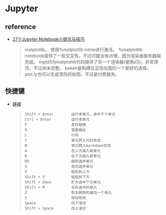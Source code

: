 # Jupyter

## reference

* [27个Jupyter Notebook小提示与技巧](https://blog.csdn.net/simple_the_best/article/details/52821136)
  >matplotlib， 使用%matplotlib inline进行激活。
  >%matplotlib notebook提供了一些交互性，不过可能会有点慢，因为渲染由服务器端完成。
  >mpld3为matplotlib代码提供了另一个渲染器(使用d3)。非常漂亮，不过尚未完整。
  >bokeh是构建交互性绘图的一个更好的选择。
  >plot.ly也可以生成漂亮的绘图，不过是付费服务。

## 快捷键
* [链接](https://blog.csdn.net/lawme/article/details/51034543)
  > ```
  > Shift + Enter        运行本单元，选中下个单元
  > Ctrl + Enter         运行本单元
  > F                    查找替换
  > O                    查看输出
  > L                    行号
  > Y                    单元转入代码状态
  > M                    单元转入markdown状态
  > A                    在上方插入新单元
  > B                    在下方插入新单元
  > DD                   删除选中单元
  > X                    剪切选中单元
  > V                    粘贴到上方
  > Shift + V            粘贴到下方
  > Shift + Down         扩大选中下方单元
  > Shift + M            合并选中的单元
  > Z                    恢复删除的最后一个单元
  > S                    保存修改
  > Space                向下滚动
  > Shift + Space        向上滚动
  > 
  > ```

  